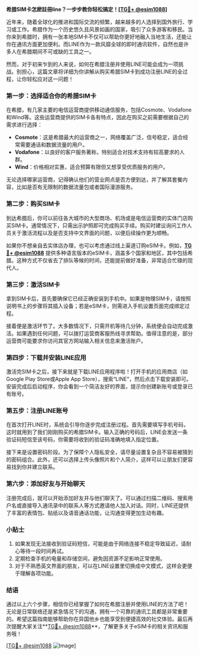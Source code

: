 **希腊SIM卡怎麽註冊line？一步步教你轻松搞定！[[TG💪+ @esim1088](https://t.me/s/esim1088)]**

近年来，随着全球化的推进和国际交流的频繁，越来越多的人选择到国外旅行、学习或工作。希腊作为一个历史悠久且风景如画的国家，吸引了众多游客和移民。当你来到希腊时，拥有一张本地SIM卡不仅可以帮助你更好地融入当地生活，还能让你在通讯方面更加便利。而LINE作为一款风靡全球的即时通讯软件，自然也是许多人在希腊期间不可或缺的工具之一。

然而，对于初来乍到的人来说，如何在希腊注册并使用LINE可能会成为一项挑战。别担心，这篇文章将详细为你讲解从购买希腊SIM卡到成功注册LINE的全过程，让你轻松应对这一问题！

### 第一步：选择适合你的希腊SIM卡

在希腊，有几家主要的电信运营商提供移动通信服务，包括Cosmote、Vodafone和Wind等。这些运营商提供的SIM卡各有特点，因此在购买之前需要根据自己的需求进行选择：

- **Cosmote**：这是希腊最大的运营商之一，网络覆盖广泛，信号稳定，适合经常需要通话和数据流量的用户。
- **Vodafone**：以良好的客户服务著称，特别适合对技术支持有较高要求的人群。
- **Wind**：价格相对实惠，适合预算有限但又想享受优质服务的用户。

无论选择哪家运营商，记得确认他们的营业网点是否方便到达，并了解其套餐内容，比如是否有无限制的数据流量包或者国际漫游服务。

### 第二步：购买SIM卡

到达希腊后，你可以前往各大城市的大型商场、机场或是电信运营商的实体门店购买SIM卡。通常情况下，只需出示护照即可完成购买手续。购买时建议询问工作人员关于激活流程以及是否支持中文界面的问题，以便后续操作更为顺畅。

如果你不想亲自去实体店办理，也可以考虑通过线上渠道订购eSIM卡。例如，**[TG💪+ @esim1088](https://t.me/s/esim1088)** 提供多种语言版本的eSIM卡，涵盖多个国家和地区，其中包括希腊。这种方式不仅省去了排队等候的时间，还能提前做好准备，非常适合忙碌的现代人。

### 第三步：激活SIM卡

拿到SIM卡后，首先要确保它已经正确安装到手机中。如果是物理SIM卡，请按照说明书上的步骤将其插入设备；若是eSIM卡，则需进入手机设置页面完成绑定过程。

接着便是激活环节了。大多数情况下，只需开机等待几分钟，系统便会自动完成激活。如果遇到任何问题，可以拨打运营商客服热线寻求帮助。值得注意的是，部分运营商可能要求你访问其官方网站输入相关信息来激活账户。

### 第四步：下载并安装LINE应用

激活完SIM卡之后，接下来就是下载LINE应用程序啦！打开手机的应用商店（如Google Play Store或Apple App Store），搜索“LINE”，然后点击下载安装即可。安装完成后启动程序，你会看到一个简洁友好的界面，提示你创建新账号或登录已有账号。

### 第五步：注册LINE账号

在首次打开LINE时，系统会引导你逐步完成注册过程。首先需要填写手机号码，这时就用到了我们刚刚购买的希腊SIM卡。输入正确的号码后，LINE会发送一条验证码短信至该号码，你需要将收到的验证码准确地填入指定位置。

接下来是设置密码阶段。为了保障个人隐私安全，请尽量设置复杂且不容易被猜到的密码组合。此外，还可以选择上传头像照片和个人简介，这样可以让朋友们更容易找到你并建立联系。

### 第六步：添加好友与开始聊天

注册完成后，就可以开始添加好友并与他们聊天了。可以通过扫描二维码、搜索用户名或直接导入通讯录中的联系人等方式邀请他人加入对话。同时，LINE还提供了丰富的表情包、贴纸以及语音通话功能，让沟通变得更加生动有趣。

### 小贴士

1. 如果发现无法接收到验证码短信，可能是由于网络连接不稳定导致延迟，请耐心等待一段时间再试。
2. 定期检查手机的电量和存储空间，避免因资源不足影响正常使用。
3. 对于不熟悉英文界面的朋友，可以在LINE设置里切换成中文模式，这样会更便于理解各项功能。

### 结语

通过以上六个步骤，相信你已经掌握了如何在希腊注册并使用LINE的方法了吧！无论是日常联络还是紧急情况下的沟通，拥有一个可靠的通讯工具都是非常重要的。希望这篇指南能够帮助你在异国他乡也能享受到便捷高效的社交体验。最后再次提醒大家关注**[TG💪+ @esim1088](https://t.me/s/esim1088)**，了解更多关于eSIM卡的相关资讯和服务哦！

[[TG💪+ @esim1088](https://t.me/s/esim1088) ![Image](https://i.postimg.cc/4NQfJmqS/Snipaste-2025-05-13-00-14-12.png)]
